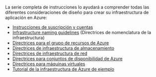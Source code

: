 La serie completa de instrucciones lo ayudará a comprender todas las diferentes consideraciones de diseño para crear su infraestructura de aplicación en Azure:

* [Instrucciones de suscripción y cuentas](../articles/virtual-machines/windows/infrastructure-subscription-accounts-guidelines.md?toc=%2fazure%2fvirtual-machines%2fwindows%2ftoc.json)
* [Infrastructure naming guidelines](../articles/virtual-machines/windows/infrastructure-naming-guidelines.md?toc=%2fazure%2fvirtual-machines%2fwindows%2ftoc.json) (Directrices de nomenclatura de la infraestructura)
* [Directrices para el grupo de recursos de Azure](../articles/virtual-machines/windows/infrastructure-resource-groups-guidelines.md?toc=%2fazure%2fvirtual-machines%2fwindows%2ftoc.json)
* [Directrices de infraestructura de almacenamiento](../articles/virtual-machines/windows/infrastructure-storage-solutions-guidelines.md?toc=%2fazure%2fvirtual-machines%2fwindows%2ftoc.json)
* [Directrices de infraestructura de red](../articles/virtual-machines/windows/infrastructure-networking-guidelines.md?toc=%2fazure%2fvirtual-machines%2fwindows%2ftoc.json)
* [Directrices para conjuntos de disponibilidad de Azure](../articles/virtual-machines/windows/infrastructure-availability-sets-guidelines.md?toc=%2fazure%2fvirtual-machines%2fwindows%2ftoc.json)
* [Directrices para máquinas virtuales](../articles/virtual-machines/windows/infrastructure-virtual-machine-guidelines.md?toc=%2fazure%2fvirtual-machines%2fwindows%2ftoc.json)
* [Tutorial de la infraestructura de Azure de ejemplo](../articles/virtual-machines/windows/infrastructure-example.md?toc=%2fazure%2fvirtual-machines%2fwindows%2ftoc.json)

